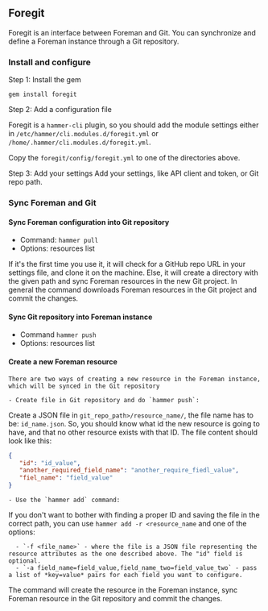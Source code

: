 ## Foregit

Foregit is an interface between Foreman and Git. You can synchronize and define
a Foreman instance through a Git repository.


### Install and configure

Step 1: Install the gem

`gem install foregit`

Step 2: Add a configuration file

Foregit is a `hammer-cli` plugin, so you should add the module settings either in
`/etc/hammer/cli.modules.d/foregit.yml` or `/home/.hammer/cli.modules.d/foregit.yml`.

Copy the `foregit/config/foregit.yml` to one of the directories above.

Step 3: Add your settings
Add your settings, like API client and token, or Git repo path.

### Sync Foreman and Git

#### Sync Foreman configuration into Git repository

  - Command: `hammer pull`
  - Options: resources list

If it's the first time you use it, it will check for a GitHub repo URL in your settings file, and clone it on the machine.
Else, it will create a directory with the given path and sync Foreman resources in the new Git project.
In general the command downloads Foreman resources in the Git project and commit the changes.


#### Sync Git repository into Foreman instance

   - Command `hammer push`
   - Options: resources list

#### Create a new Foreman resource

	There are two ways of creating a new resource in the Foreman instance, which will be synced in the Git repository

    - Create file in Git repository and do `hammer push`:

Create a JSON file in `git_repo_path>/resource_name/`, the file name has to be: `id_name.json`.
So, you should know what id the new resource is going to have, and that no other resource exists with that ID.
The file content should look like this:

```json
{
   "id": "id_value",
   "another_required_field_name": "another_require_fiedl_value",
   "fiel_name": "field_value"
}
```

    - Use the `hammer add` command:

 If you don't want to bother with finding a proper ID and saving the file in the correct path, you can use `hammer add -r <resource_name` and one of the options:

      - `-f <file_name>` - where the file is a JSON file representing the resource attributes as the one described above. The "id" field is optional.
      - `-a field_name=field_value,field_name_two=field_value_two` - pass a list of *key=value* pairs for each field you want to configure.

The command will create the resource in the Foreman instance, sync Foreman resource in the Git repository and commit the changes.
